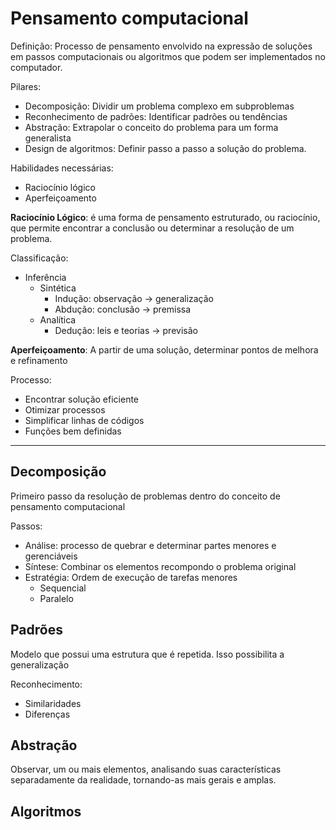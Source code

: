 # Pensamento computacional

Definição: Processo de pensamento envolvido na expressão de soluções em passos computacionais ou algoritmos que podem ser implementados no computador.

Pilares:

- Decomposição: Dividir um problema complexo em subproblemas
- Reconhecimento de padrões: Identificar padrões ou tendências
- Abstração: Extrapolar o conceito do problema para um forma generalista
- Design de algoritmos: Definir passo a passo a solução do problema.

Habilidades necessárias:

- Raciocínio lógico
- Aperfeiçoamento

**Raciocínio Lógico**: é uma forma de pensamento estruturado, ou raciocínio, que permite encontrar a conclusão ou determinar a resolução de um problema.

Classificação:

- Inferência
    - Sintética
        - Indução: observação -> generalização
        - Abdução: conclusão -> premissa
    - Analítica
        - Dedução: leis e teorias -> previsão


**Aperfeiçoamento**: A partir de uma solução, determinar pontos de melhora e refinamento

Processo:

- Encontrar solução eficiente
- Otimizar processos
- Simplificar linhas de códigos
- Funções bem definidas

------
## Decomposição

Primeiro passo da resolução de problemas dentro do conceito de pensamento computacional

Passos:

- Análise: processo de quebrar e determinar partes menores e gerenciáveis
- Síntese: Combinar os elementos recompondo o problema original
- Estratégia: Ordem de execução de tarefas menores
    - Sequencial
    - Paralelo

## Padrões

Modelo que possui uma estrutura que é repetida. Isso possibilita a generalização

Reconhecimento:

- Similaridades
- Diferenças

## Abstração

Observar, um ou mais elementos, analisando suas características separadamente da realidade, tornando-as mais gerais e amplas.

## Algoritmos


